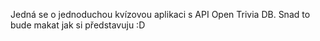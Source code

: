 Jedná se o jednoduchou kvízovou aplikaci s API Open Trivia DB.
Snad to bude makat jak si představuju :D
 
 
